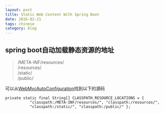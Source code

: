 ```yaml
---
layout: post
title: Static Web Content With Spring Boot
date: 2016-02-21
tags: chinese
category: blog
---
```



spring boot自动加载静态资源的地址
-----------

> /META-INF/resources/  
> /resources/  
> /static/  
> /public/
  
  
可以从[WebMvcAutoConfiguration](http://docs.spring.io/spring-boot/docs/current/api/org/springframework/boot/autoconfigure/web/WebMvcAutoConfiguration.html)找到以下的源码  

<pre><code>private static final String[] CLASSPATH_RESOURCE_LOCATIONS = {
		   "classpath:/META-INF/resources/", "classpath:/resources/",
		   "classpath:/static/", "classpath:/public/" };</code></pre>
